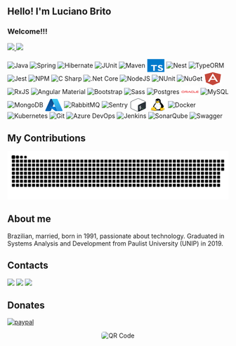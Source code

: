 ## Hello! I'm Luciano Brito

### Welcome!!!

<div>
    <a href="https://github.com/lucianobritodev">
      <img height="180em" src="https://github-readme-stats.vercel.app/api?username=lucianobritodev&show_icons=true&theme=dracula&include_all_commits=true&count_private=true"/>
      <img height="180em" src="https://github-readme-stats.vercel.app/api/top-langs/?username=lucianobritodev&layout=compact&langs_count=8&theme=dracula"/>
    </a>
</div>
<div style="display: inline_block">
    <br>
    <img align="center" alt="Java" height="30" src="https://cdn.jsdelivr.net/gh/devicons/devicon@latest/icons/java/java-original.svg" />
    <img align="center" alt="Spring" height="30" width="40" src="https://cdn.jsdelivr.net/gh/devicons/devicon@latest/icons/spring/spring-original-wordmark.svg" />
    <img align="center" alt="Hibernate" height="30" width="40" src="https://cdn.jsdelivr.net/gh/devicons/devicon@latest/icons/hibernate/hibernate-original-wordmark.svg" />
    <img align="center" alt="JUnit" height="30" width="40" src="https://cdn.jsdelivr.net/gh/devicons/devicon@latest/icons/junit/junit-original.svg" />
    <img align="center" alt="Maven" height="30" width="40" src="https://cdn.jsdelivr.net/gh/devicons/devicon@latest/icons/maven/maven-original-wordmark.svg" />
    <img align="center" alt="TS" height="30" width="40" src="https://raw.githubusercontent.com/devicons/devicon/master/icons/typescript/typescript-plain.svg">
    <img align="center" alt="Nest" height="30" width="40" src="https://cdn.jsdelivr.net/gh/devicons/devicon@latest/icons/nestjs/nestjs-original-wordmark.svg" />
    <img align="center" alt="TypeORM" height="30" width="40" src="https://user-images.githubusercontent.com/30929568/112730670-de09a480-8f58-11eb-9875-0d9ebb87fbd6.png" />
    <img align="center" alt="Jest" height="30" width="40" src="https://cdn.jsdelivr.net/gh/devicons/devicon@latest/icons/jest/jest-plain.svg" />
    <img align="center" alt="NPM" height="30" width="40" src="https://cdn.jsdelivr.net/gh/devicons/devicon@latest/icons/npm/npm-original-wordmark.svg" />
    <img align="center" alt="C Sharp" height="30" width="40" src="https://cdn.jsdelivr.net/gh/devicons/devicon@latest/icons/csharp/csharp-original.svg" />
    <img align="center" alt=".Net Core" height="30" width="40" src="https://cdn.jsdelivr.net/gh/devicons/devicon@latest/icons/dotnetcore/dotnetcore-original.svg" />
    <img align="center" alt="NodeJS" height="30" src="https://hungdoan.com/wp-content/uploads/2019/06/ef-core-perfomance.png" />
    <img align="center" alt="NUnit" height="30" width="40" src="https://www.nilebits.com/wp-content/uploads/2023/09/Getting-Started-with-NUnit-and-C-A-Beginners-Guide-to-API-Test-Automation-1140x445.png.webp" />
    <img align="center" alt="NuGet" height="30" width="40" src="https://cdn.jsdelivr.net/gh/devicons/devicon@latest/icons/nuget/nuget-original-wordmark.svg" />
    <img align="center" alt="Angular" height="30" width="40" src="https://raw.githubusercontent.com/devicons/devicon/master/icons/angularjs/angularjs-plain.svg">
    <img align="center" alt="RxJS" height="30" width="40" src="https://cdn.jsdelivr.net/gh/devicons/devicon@latest/icons/rxjs/rxjs-original.svg" />
    <img align="center" alt="Angular Material" height="30" width="40" src="https://cdn.jsdelivr.net/gh/devicons/devicon@latest/icons/angularmaterial/angularmaterial-original.svg" />
    <img align="center" alt="Bootstrap" height="30" width="40" src="https://cdn.jsdelivr.net/gh/devicons/devicon@latest/icons/bootstrap/bootstrap-original-wordmark.svg" />
    <img align="center" alt="Sass" height="30" width="40" src="https://cdn.jsdelivr.net/gh/devicons/devicon@latest/icons/sass/sass-original.svg" />
    <img align="center" alt="Postgres" height="30" width="40" src="https://cdn.jsdelivr.net/gh/devicons/devicon@latest/icons/postgresql/postgresql-original-wordmark.svg" />
    <img align="center" alt="Oracle" height="30" width="40" src="https://raw.githubusercontent.com/devicons/devicon/master/icons/oracle/oracle-original.svg">
    <img align="center" alt="MySQL" height="30" width="40" src="https://cdn.jsdelivr.net/gh/devicons/devicon@latest/icons/mysql/mysql-original-wordmark.svg" />
    <img align="center" alt="MongoDB" height="30" width="40" src="https://cdn.jsdelivr.net/gh/devicons/devicon@latest/icons/mongodb/mongodb-original-wordmark.svg" />
    <img align="center" alt="Azure" height="30" width="40" src="https://raw.githubusercontent.com/devicons/devicon/master/icons/azure/azure-original.svg">
    <img align="center" alt="RabbitMQ" height="30" width="40" src="https://cdn.jsdelivr.net/gh/devicons/devicon@latest/icons/rabbitmq/rabbitmq-original-wordmark.svg" />
    <img align="center" alt="Sentry" height="30" width="40" src="https://cdn.jsdelivr.net/gh/devicons/devicon@latest/icons/sentry/sentry-original-wordmark.svg" />
    <img align="center" alt="Bash" height="30" width="40" src="https://raw.githubusercontent.com/devicons/devicon/master/icons/bash/bash-original.svg">
    <img align="center" alt="Linux" height="30" width="40" src="https://raw.githubusercontent.com/devicons/devicon/master/icons/linux/linux-original.svg">
    <img align="center" alt="Docker" height="30" width="40" src="https://cdn.jsdelivr.net/gh/devicons/devicon@latest/icons/docker/docker-original-wordmark.svg" />
    <img align="center" alt="Kubernetes" height="30" width="40" src="https://cdn.jsdelivr.net/gh/devicons/devicon@latest/icons/kubernetes/kubernetes-plain-wordmark.svg" />
    <img align="center" alt="Git" height="30" width="40" src="https://cdn.jsdelivr.net/gh/devicons/devicon@latest/icons/git/git-original-wordmark.svg" />
    <img align="center" alt="Azure DevOps" height="30" width="40" src="https://cdn.jsdelivr.net/gh/devicons/devicon@latest/icons/azuredevops/azuredevops-original.svg" />
    <img align="center" alt="Jenkins" height="30" width="40" src="https://cdn.jsdelivr.net/gh/devicons/devicon@latest/icons/jenkins/jenkins-original.svg" />
    <img align="center" alt="SonarQube" height="30" width="40" src="https://cdn.jsdelivr.net/gh/devicons/devicon@latest/icons/sonarqube/sonarqube-plain-wordmark.svg" />
    <img align="center" alt="Swagger" height="30" width="40" src="https://cdn.jsdelivr.net/gh/devicons/devicon@latest/icons/swagger/swagger-original-wordmark.svg" />
</div>

##

## My Contributions


<div> 
    
  ![Snake animation](https://github.com/lucianobritodev/lucianobritodev/blob/output/github-contribution-grid-snake.svg)

</div>

##

## About me

Brazilian, married, born in 1991, passionate about technology. Graduated in Systems Analysis and Development from Paulist University (UNIP) in 2019.

##

## Contacts

<div>
  <a href="https://instagram.com/lucianobrito.dev" target="_blank"><img src="https://img.shields.io/badge/-Instagram-%23E4405F?style=for-the-badge&logo=instagram&logoColor=white" target="_blank"></a>
  <a href="mailto:contatolucianobrito.dev@gmail.com"><img src="https://img.shields.io/badge/-Gmail-%23333?style=for-the-badge&logo=gmail&logoColor=white" target="_blank"></a>
  <a href="https://www.linkedin.com/in/luciano-brito-dev" target="_blank"><img src="https://img.shields.io/badge/-LinkedIn-%230077B5?style=for-the-badge&logo=linkedin&logoColor=white" target="_blank"></a>
</div>

##

## Donates
  [![paypal](https://www.paypalobjects.com/en_US/i/btn/btn_donateCC_LG.gif)](https://www.paypal.com/donate/?hosted_button_id=SX3L4N89M8ZRW)

<div style="text-align:center;">
  <img src="https://user-images.githubusercontent.com/29457352/149936768-9169a462-fff2-4081-b90f-3eb23e5e1ed8.jpeg" alt="QR Code" width="270" height="310" style="align: middle; border-radius: 5px;"/>
</div>
